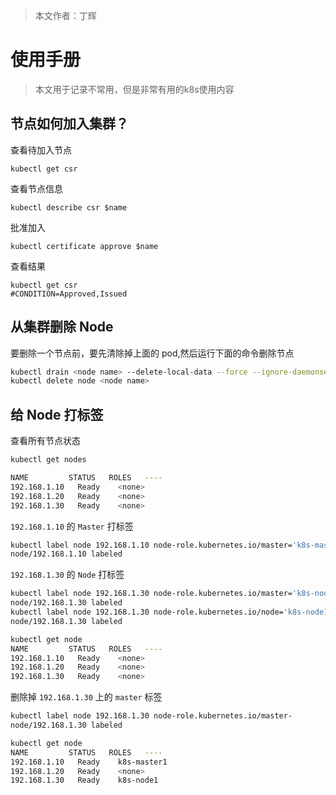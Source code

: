 > 本文作者：丁辉

# 使用手册

> 本文用于记录不常用，但是非常有用的k8s使用内容

## 节点如何加入集群？

查看待加入节点

```
kubectl get csr
```

查看节点信息

```
kubectl describe csr $name
```

批准加入

```
kubectl certificate approve $name
```

查看结果

```
kubectl get csr
#CONDITION=Approved,Issued
```

## 从集群删除 Node

要删除一个节点前，要先清除掉上面的 pod,然后运行下面的命令删除节点

```bash
kubectl drain <node name> --delete-local-data --force --ignore-daemonsets
kubectl delete node <node name>
```

## 给 Node 打标签

查看所有节点状态

```bash
kubectl get nodes

NAME         STATUS   ROLES   ----
192.168.1.10   Ready    <none>
192.168.1.20   Ready    <none>
192.168.1.30   Ready    <none>
```

`192.168.1.10` 的 `Master` 打标签

```bash
kubectl label node 192.168.1.10 node-role.kubernetes.io/master='k8s-master1'
node/192.168.1.10 labeled
```

`192.168.1.30` 的 `Node` 打标签

```bash
kubectl label node 192.168.1.30 node-role.kubernetes.io/master='k8s-node1'
node/192.168.1.30 labeled
kubectl label node 192.168.1.30 node-role.kubernetes.io/node='k8s-node1'
node/192.168.1.30 labeled

kubectl get node
NAME         STATUS   ROLES   ----
192.168.1.10   Ready    <none>
192.168.1.20   Ready    <none>
192.168.1.30   Ready    <none>
```

删除掉 `192.168.1.30` 上的 `master` 标签

```bash
kubectl label node 192.168.1.30 node-role.kubernetes.io/master-
node/192.168.1.30 labeled

kubectl get node
NAME         STATUS   ROLES   ----
192.168.1.10   Ready    k8s-master1
192.168.1.20   Ready    <none>
192.168.1.30   Ready    k8s-node1
```


